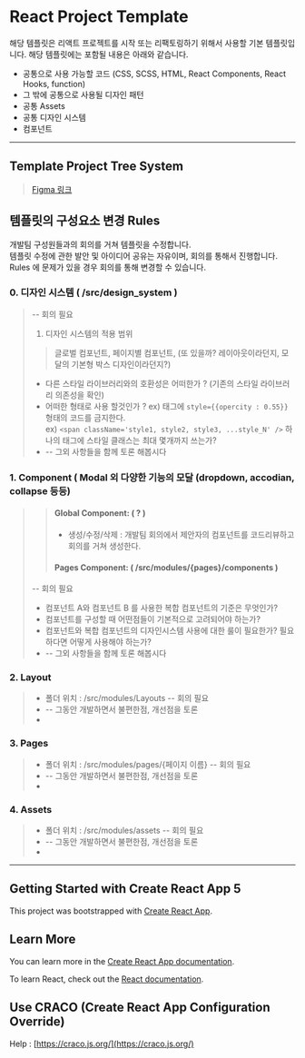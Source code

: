 # React Project Template

해당 템플릿은 리액트 프로젝트를 시작 또는 리팩토링하기 위해서 사용할 기본 템플릿입니다.
해당 템플릿에는 포함될 내용은 아래와 같습니다.

-   공통으로 사용 가능할 코드 (CSS, SCSS, HTML, React Components, React Hooks, function)
-   그 밖에 공통으로 사용될 디자인 패턴
-   공통 Assets
-   공통 디자인 시스템
-   컴포넌트

---

## Template Project Tree System

> [Figma 링크](https://www.figma.com/file/iqbpI8HG0RUlfrbHNY7uUB/%ED%94%84%EB%A1%9C%EB%8D%95%ED%8A%B8-%ED%94%84%EB%A1%A0%ED%8A%B8-%EB%94%94%EB%A0%89%ED%86%A0%EB%A6%AC?node-id=0%3A1&t=NXLd23HxD2dXzRKQ-1)


## 템플릿의 구성요소 변경 Rules

개발팀 구성원들과의 회의를 거쳐 템플릿을 수정합니다.  
템플릿 수정에 관한 발안 및 아이디어 공유는 자유이며, 회의를 통해서 진행합니다.  
Rules 에 문제가 있을 경우 회의를 통해 변경할 수 있습니다.

 ### 0. 디자인 시스템  ( /src/design_system )
> -- 회의 필요
> 1. 디자인 시스템의 적용 범위
> > 글로벌 컴포넌트, 페이지별 컴포넌트, (또 있을까? 레이아웃이라던지, 모달의 기본형 박스 디자인이라던지?)
> 
> * 다른 스타일 라이브러리와의 호환성은 어떠한가 ? (기존의 스타일 라이브러리 의존성을 확인)
> * 어떠한 형태로 사용 할것인가 ?
>   ex) 태그에  ``` style={{opercity : 0.55}} ``` 형태의 코드를 금지한다.   
>   ex) `<span className='style1, style2, style3, ...style_N' />` 하나의 태그에 스타일 클래스는 최대 몇개까지 쓰는가?
> * -- 그외 사항들을 함께 토론 해봅시다

 ### 1. Component ( Modal 외 다양한 기능의 모달 (dropdown, accodian, collapse 등등)
> > #### Global Component: ( ? )
> > * 생성/수정/삭제 : 개발팀 회의에서 제안자의 컴포넌트를 코드리뷰하고 회의를 거쳐 생성한다. 
> > #### Pages Component: ( /src/modules/{pages}/components )
> 
> 
> -- 회의 필요
> * 컴포넌트 A와 컴포넌트 B 를 사용한 복합 컴포넌트의 기준은 무엇인가?
> * 컴포넌트를 구성할 때 어떤점들이 기본적으로 고려되어야 하는가?
> * 컴포넌트와 복합 컴포넌트의 디자인시스템 사용에 대한 룰이 필요한가? 필요하다면 어떻게 사용해야 하는가?
> * -- 그외 사항들을 함께 토론 해봅시다

 ### 2. Layout
> * 폴더 위치 : /src/modules/Layouts
> -- 회의 필요
> * -- 그동안 개발하면서 불편한점, 개선점을 토론
> * 

### 3. Pages
> * 폴더 위치 : /src/modules/pages/{페이지 이름}
> -- 회의 필요
> * -- 그동안 개발하면서 불편한점, 개선점을 토론
> * 

 ### 4. Assets
> * 폴더 위치 : /src/modules/assets
> -- 회의 필요
> * -- 그동안 개발하면서 불편한점, 개선점을 토론
> * 





---
## Getting Started with Create React App 5

This project was bootstrapped with [Create React App](https://github.com/facebook/create-react-app).

## Learn More

You can learn more in the [Create React App documentation](https://facebook.github.io/create-react-app/docs/getting-started).

To learn React, check out the [React documentation](https://reactjs.org/).

## Use CRACO (Create React App Configuration Override)

Help : [https://craco.js.org/](https://craco.js.org/)